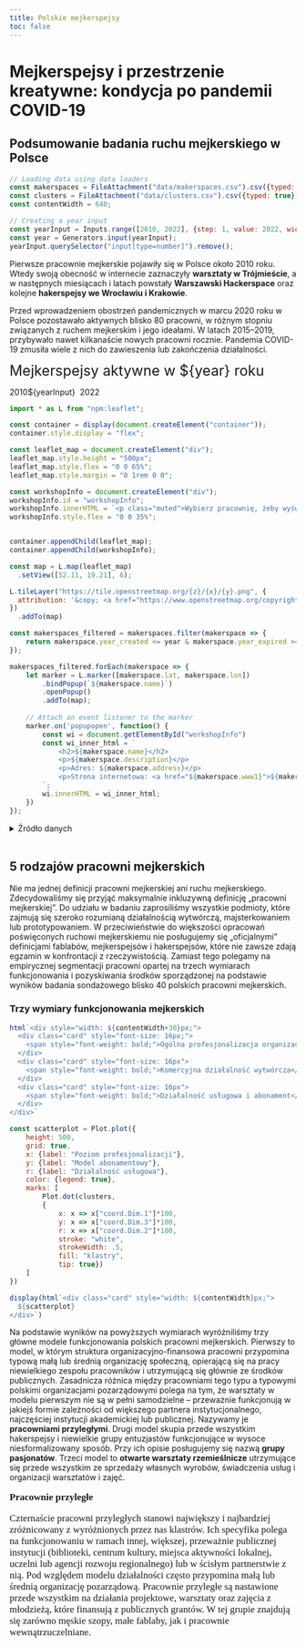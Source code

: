 ```yaml
---
title: Polskie mejkerspejsy
toc: false
---
```


# Mejkerspejsy i przestrzenie kreatywne: kondycja po pandemii COVID-19
## Podsumowanie badania ruchu mejkerskiego w Polsce

<style>
  .card {
    font-size: 17px;
    font-family: 'Source Serif Pro', serif;
  }
</style>

```js
// Loading data using data loaders
const makerspaces = FileAttachment("data/makerspaces.csv").csv({typed: true});
const clusters = FileAttachment("data/clusters.csv").csv({typed: true});
const contentWidth = 640;
```

```js
// Creating a year input
const yearInput = Inputs.range([2010, 2022], {step: 1, value: 2022, width: 480});
const year = Generators.input(yearInput);
yearInput.querySelector("input[type=number]").remove();
```

Pierwsze pracownie mejkerskie pojawiły się w Polsce około 2010 roku. Wtedy swoją obecność w internecie zaznaczyły **warsztaty w Trójmieście**, a w następnych miesiącach i latach powstały **Warszawski Hackerspace** oraz kolejne **hakerspejsy we Wrocławiu i Krakowie**. 

Przed wprowadzeniem obostrzeń pandemicznych w marcu 2020 roku w Polsce pozostawało aktywnych blisko 80 pracowni, w różnym stopniu związanych z ruchem mejkerskim i jego ideałami. W latach 2015–2019, przybywało nawet kilkanaście nowych pracowni rocznie. Pandemia COVID-19 zmusiła wiele z nich do zawieszenia lub zakończenia działalności. 

<div style="font-size: 25px;">
Mejkerspejsy aktywne w ${year} roku
</div>
<div>
<p> </p>
</div>
<div style="display: flex; align-items: center;">
    <div>2010</div>
    ${yearInput}
    <div style="padding-left: 0.5rem;">2022</div>
</div>

```js
import * as L from "npm:leaflet";

const container = display(document.createElement("container"));
container.style.display = "flex";

const leaflet_map = document.createElement("div");
leaflet_map.style.height = "500px";
leaflet_map.style.flex = "0 0 65%";
leaflet_map.style.margin = "0 1rem 0 0";

const workshopInfo = document.createElement("div");
workshopInfo.id = "workshopInfo";
workshopInfo.innerHTML = `<p class="muted">Wybierz pracownię, żeby wyświetlić informacje</p>`;
workshopInfo.style.flex = "0 0 35%";


container.appendChild(leaflet_map);
container.appendChild(workshopInfo);

const map = L.map(leaflet_map)
  .setView([52.11, 19.21], 6);

L.tileLayer("https://tile.openstreetmap.org/{z}/{x}/{y}.png", {
  attribution: '&copy; <a href="https://www.openstreetmap.org/copyright">OpenStreetMap</a>'
})
  .addTo(map)

const makerspaces_filtered = makerspaces.filter(makerspace => {
    return makerspace.year_created <= year & makerspace.year_expired >= year;
});

makerspaces_filtered.forEach(makerspace => {
    let marker = L.marker([makerspace.lat, makerspace.lon])
        .bindPopup(`${makerspace.name}`)
        .openPopup()
        .addTo(map);
    
    // Attach an event listener to the marker
    marker.on('popupopen', function() {
        const wi = document.getElementById("workshopInfo")
        const wi_inner_html = `
            <h2>${makerspace.name}</h2>
            <p>${makerspace.description}</p>
            <p>Adres: ${makerspace.address}</p>
            <p>Strona internetowa: <a href="${makerspace.www1}">${makerspace.www1}</a></p>
        `;
        wi.innerHTML = wi_inner_html;
    })
});
```

<details>
  <summary>Źródło danych</summary>
    <span class="muted" style="font-size: 13px;">
        Dane podajemy, opierając się na aktywności pracowni mejkerskich na ich fanpage’ach w portalu Facebook. Nie możemy zagwarantować, że lista pracowni, którą skomponowaliśmy uwzględnia wszystkie polskie mejkerspejsy, ale zakładamy, że jest relatywnie kompletna. Początek i koniec działalności offline nie zawsze doskonale pokrywa się z początkiem i końcem aktywności online, ale jest to jedyna dostępna metoda, która pozwala nam oszacować liczbę pracowni mejkerskich w Polsce w ostatniej dekadzie i dynamikę rozwoju ruchu mejkerskiego.
    </span>
</details>

<br>

## 5 rodzajów pracowni mejkerskich

Nie ma jednej definicji pracowni mejkerskiej ani ruchu mejkerskiego. Zdecydowaliśmy się przyjąć maksymalnie inkluzywną definicję „pracowni mejkerskiej”. Do udziału w badaniu zaprosiliśmy wszystkie podmioty, które zajmują się szeroko rozumianą działalnością wytwórczą, majsterkowaniem lub prototypowaniem. W przeciwieństwie do większości opracowań poświęconych ruchowi mejkerskiemu nie posługujemy się „oficjalnymi” definicjami fablabów, mejkerspejsów i hakerspejsów, które nie zawsze zdają egzamin w konfrontacji z rzeczywistością. Zamiast tego polegamy na empirycznej segmentacji pracowni opartej na trzech wymiarach funkcjonowania i pozyskiwania środków sporządzonej na podstawie wyników badania sondażowego blisko 40 polskich pracowni mejkerskich.

### Trzy wymiary funkcjonowania mejkerskich
```js
html`<div style="width: ${contentWidth+30}px;">
  <div class="card" style="font-size: 16px;">
    <span style="font-weight: bold;">Ogólna profesjonalizacja organizacyjna i dostęp do środków publicznych</span> (oś x na wykresie). Na ten wymiar składają się zmienne mierzące liczbę osób zatrudnionych w organizacji, charakter ich zatrudnienia, liczbę użytkowników przestrzeni oraz dostęp do rozmaitych środków publicznych – zarówno z poziomu lokalnego, krajowego, jak i europejskiego12. Ze względu na liczne braki odpowiedzi nie mogliśmy uwzględnić w segmentacji rocznego przychodu ani rozmiaru pracowni. Liczba pracowników i użytkowników pracowni oraz dostęp do środków publicznych są ze sobą skorelowane. Instytucje o większej liczbie pracowników etatowych mogą sobie pozwolić na pisanie, składanie i rozliczanie wniosków grantowych – w przypadku organizacji bez profesjonalnego zaplecza kadrowego ich dostęp do pieniędzy publicznych jest zdecydowanie utrudniony.
  </div>
  <div class="card" style="font-size: 16px">
    <span style="font-weight: bold;">Komercyjna działalność wytwórcza</span> (oś y na wykresie). Na ten wymiar składają się cechy pracowni, które upodabniają ją do mikroprzedsiębiorstwa społecznego. Wysokie wartości uzyskują pracownie funkcjonujące najczęściej w formie stowarzyszenia, utrzymujące się z darowizn, ale również prowadzące własną działalność gospodarczą – w tym działalność stricte wytwórczą polegającą na sprzedaży własnych wyrobów.
  </div>
  <div class="card" style="font-size: 16px">
    <span style="font-weight: bold;">Działalność usługowa i abonament</span> (wielkość punktu na wykresie). Wysokie wartości w tym wymiarze uzyskują pracownie, które utrzymują się z abonamentu, organizacji odpłatnych zajęć i kursów oraz odpłatnej działalności pożytku publicznego (na podstawie badania jakościowego przypuszczamy, że kryją się pod nią przede wszystkim usługi edukacyjno-szkoleniowe) oraz, w dalszej kolejności, darowizny od osób prywatnych.
  </div>
</div>`
```

```js
const scatterplot = Plot.plot({
    height: 500,
    grid: true,
    x: {label: "Poziom profesjonalizacji"},
    y: {label: "Model abonamentowy"},
    r: {label: "Działalność usługowa"},
    color: {legend: true},
    marks: [
        Plot.dot(clusters, 
        {
            x: x => x["coord.Dim.1"]*100, 
            y: x => x["coord.Dim.3"]*100, 
            r: x => x["coord.Dim.2"]*100,
            stroke: "white",
            strokeWidth: .5,
            fill: "klastry",
            tip: true})
    ]
})

display(html`<div class="card" style="width: ${contentWidth}px;">
  ${scatterplot}
</div>`)
```

Na podstawie wyników na powyższych wymiarach wyróżniliśmy trzy główne modele funkcjonowania polskich pracowni mejkerskich. Pierwszy to model, w którym struktura organizacyjno-finansowa pracowni przypomina typową małą lub średnią organizację społeczną, opierającą się na pracy niewielkiego zespołu pracowników i utrzymującą się głównie ze środków publicznych. Zasadnicza różnica między pracowniami tego typu a typowymi polskimi organizacjami pozarządowymi polega na tym, że warsztaty w modelu pierwszym nie są w pełni samodzielne – przeważnie funkcjonują w jakiejś formie zależności od większego partnera instytucjonalnego, najczęściej instytucji akademickiej lub publicznej. Nazywamy je **pracowniami przyległymi**. Drugi model skupia przede wszystkim hakerspejsy i niewielkie grupy entuzjastów funkcjonujące w wysoce niesformalizowany sposób. Przy ich opisie posługujemy się nazwą **grupy pasjonatów**. Trzeci model to **otwarte warsztaty rzemieślnicze** utrzymujące się przede wszystkim ze sprzedaży własnych wyrobów, świadczenia usług i organizacji warsztatów i zajęć.

<div class="grid grid-cols-2">
  <div class="card">
  
  **Pracownie przyległe**

  Czternaście pracowni przyległych stanowi największy i najbardziej zróżnicowany z wyróżnionych przez nas klastrów. Ich specyfika polega na funkcjonowaniu w ramach innej, większej, przeważnie publicznej instytucji (biblioteki, centrum kultury, miejsca aktywności lokalnej, uczelni lub agencji rozwoju regionalnego) lub w ścisłym partnerstwie z nią. Pod względem modelu działalności często przypomina małą lub średnią organizację pozarządową. Pracownie przyległe są nastawione przede wszystkim na działania projektowe, warsztaty oraz zajęcia z młodzieżą, które finansują z publicznych grantów. W tej grupie znajdują się zarówno męskie szopy, małe fablaby, jak i pracownie wewnątrzuczelniane.
  </div>

  <div style="display: flex; justify-content: center; align-items: center; height: 100%;">
    <p style="font-size: 30px; font-weight: bold;">3 najczęstsze <br> typy pracowni</p>
  </div>
  
  <div class="card">
  
  **Grupy pasjonatów**

   Model drugi to nieformalne zrzeszenia i stowarzyszenia pasjonatów – najczęściej w hakerspejsach i instytucjach o podobnej specyfice. Grupa stałych użytkowników tego typu pracowni średnio nie przekracza 15 osób, przeciętny roczny budżet to z kolei niespełna 40 tys. zł. Nie posiadają profesjonalnej (tzn. zatrudnionej na etat) kadry i mają relatywnie niskie przychody – głównie ze składek członkowskich. W przypadku hakerspejsów niskie przychody są często równoważone przez niskie koszty funkcjonowania, co sprawia, że ich sytuacja finansowa może być bardzo stabilna (jedna z pracowni, z którą rozmawialiśmy miała zapewnione środki finansowe na pół roku funkcjonowania). Finansowe trudności w tej grupie odczuwają organizacje, które usiłują połączyć model finansowania à la hakerspejs z działalnością projektową i warsztatową skierowaną do szerszego grona odbiorców.
</div>

  <div class="card">
  
  **Warsztaty rzemieślnicze**

  Trzeci model funkcjonowania to otwarty warsztat lub kooperatywa rzemieślnicza. W badaniu ilościowym wyróżniliśmy sześć tego typu pracowni, w badaniu jakościowym rozmawialiśmy z przedstawicielami jeszcze dwóch organizacji, które nie wypełniły ankiety, ale na podstawie jakościowego opisu traktujemy je jako przedstawicielki tego klastra.

  Otwarte warsztaty rzemieślnicze jako jedyne finansują swoją działalność przede wszystkim z działań komercyjnych. „Sprzedaż wyrobów własnych” jako główne źródło przychodu podają dwie z nich, a kolejne trzy wskazują „prowadzenie działalności usługowo-szkoleniowej”. Roz- maite działania edukacyjne i warsztatowe przeważnie prowadzą również te otwarte warsztaty rzemieślnicze, które głównie utrzymują się ze sprzedaży produktów. Otwarte warsztaty nie korzystają z publicznych środków. Uzasadniają to, podobnie jak grupy pasjonatów, nad- mierną biurokracją i brakiem czasu.

  </div>
  </div>
</div>

Oprócz trzech wstępnie opisanych powyżej modeli wyróżniamy trzy szczególne pracownie, które nie wpisują się w ten podział: jedną ze względu na relatywnie zdywersyfikowane źródła przychodu i duży poziom stabilizacji organizacyjnej nazywamy **pracownią zrównoważoną** (oznaczona kolorem zielonym na wykresie powyżej), dwie pozostałe to **centra innowacji** (oznaczone kolorem jasnoniebieskim) – duże organizacje nastawione na promocję innowa- cyjności i przedsiębiorczości w skali regionalnej, w których przestrzenie mejkerskie stanowią jedynie element dużo szerszego i bardzo urozmaiconego krajobrazu działań.

<div class="grid grid-cols-2">
  <div class="card">
  
  **Centra innowacji**

  Centra innowacji to duże instytucje naukowe lub publiczne, w których mejkerspejs lub fablab jest tylko jednym z wielu komponentów składających się na całokształt ich działań. Pracownie są, jak ujął to jeden z naszych rozmówców, „dokładane jako element budowania innowacji”. Wśród swoich celów instytucje te wymieniają między innymi przyciąganie talentów z sektorów technicznych do regionu, realizację projektów naukowo-technicznych na rzecz zrównoważonego rozwoju czy wspieranie i inkubowanie start-upów. O ile w segmentacji statystycznej wyróżniliśmy jedynie dwie tego rodzaju instytucje, o tyle są one częścią szerszego trendu. Mejkerspejsy w centrach innowacji są de facto pracowniami przyległymi, ale przy większych instytucjach, z większymi budżetami, liczniejszą kadrą i uczestniczącymi w większych projektach, często finansowanych ze środków europejskich.
  
  </div>
  <div class="card">
  
  **Pracownia zrównoważona**

  Pracownia zrównoważona – „model” reprezentowany przez jedną z 39 aktywnych pracowni, które wzięły udział w badaniu – to przykład dużej instytucji mejkerskiej o stabilnej sytuacji finansowej, zdywersyfikowanych źródłach finansowania i profesjonalnej, choć wciąż nielicznej, kadrze zarządzającej. Pracownia oferuje również szeroki wachlarz zajęć i aktywności oraz posiada wiele rodzajów narzędzi. Zrównoważenie pracowni wyraża się również w tym, że stara się świadomie kształtować profil swojej społeczności użytkowników, na przykład próbuje znaleźć odpowiedni balans między liczbą użytkowników na zasadach komercyjnych a zdolnością do prowadzenia działalności statutowej. Jednocześnie jest to pracownia „oddolna”, która próbuje budować relacje z lokalną wspólnotą i mieści się w dzielnicy mieszkalnej dużego polskiego miasta.
  
  </div>
</div>

<div class="muted">
  Dane mejkerspejsów wyświetlane na interaktywnej mapie pochodzą wyłącznie z publicznie dostępnych źródeł takich jak strony internetowe lub fanpage'e.
</div>
